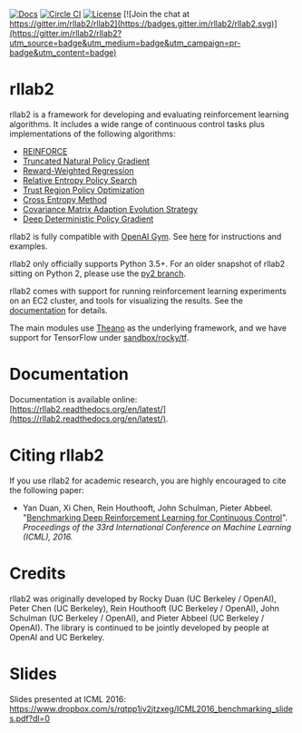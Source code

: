 [![Docs](https://readthedocs.org/projects/rllab2/badge)](http://rllab2.readthedocs.org/en/latest/)
[![Circle CI](https://circleci.com/gh/rllab2/rllab2.svg?style=shield)](https://circleci.com/gh/rllab2/rllab2)
[![License](https://img.shields.io/badge/license-MIT-blue.svg)](https://github.com/rllab2/rllab2/blob/master/LICENSE)
[![Join the chat at https://gitter.im/rllab2/rllab2](https://badges.gitter.im/rllab2/rllab2.svg)](https://gitter.im/rllab2/rllab2?utm_source=badge&utm_medium=badge&utm_campaign=pr-badge&utm_content=badge)

# rllab2

rllab2 is a framework for developing and evaluating reinforcement learning algorithms. It includes a wide range of continuous control tasks plus implementations of the following algorithms:


- [REINFORCE](https://github.com/rllab2/rllab2/blob/master/rllab2/algos/vpg.py)
- [Truncated Natural Policy Gradient](https://github.com/rllab2/rllab2/blob/master/rllab2/algos/tnpg.py)
- [Reward-Weighted Regression](https://github.com/rllab2/rllab2/blob/master/rllab2/algos/erwr.py)
- [Relative Entropy Policy Search](https://github.com/rllab2/rllab2/blob/master/rllab2/algos/reps.py)
- [Trust Region Policy Optimization](https://github.com/rllab2/rllab2/blob/master/rllab2/algos/trpo.py)
- [Cross Entropy Method](https://github.com/rllab2/rllab2/blob/master/rllab2/algos/cem.py)
- [Covariance Matrix Adaption Evolution Strategy](https://github.com/rllab2/rllab2/blob/master/rllab2/algos/cma_es.py)
- [Deep Deterministic Policy Gradient](https://github.com/rllab2/rllab2/blob/master/rllab2/algos/ddpg.py)

rllab2 is fully compatible with [OpenAI Gym](https://gym.openai.com/). See [here](http://rllab2.readthedocs.io/en/latest/user/gym_integration.html) for instructions and examples.

rllab2 only officially supports Python 3.5+. For an older snapshot of rllab2 sitting on Python 2, please use the [py2 branch](https://github.com/rllab2/rllab2/tree/py2).

rllab2 comes with support for running reinforcement learning experiments on an EC2 cluster, and tools for visualizing the results. See the [documentation](https://rllab2.readthedocs.io/en/latest/user/cluster.html) for details.

The main modules use [Theano](http://deeplearning.net/software/theano/) as the underlying framework, and we have support for TensorFlow under [sandbox/rocky/tf](https://github.com/openai/rllab2/tree/master/sandbox/rocky/tf).

# Documentation

Documentation is available online: [https://rllab2.readthedocs.org/en/latest/](https://rllab2.readthedocs.org/en/latest/).

# Citing rllab2

If you use rllab2 for academic research, you are highly encouraged to cite the following paper:

- Yan Duan, Xi Chen, Rein Houthooft, John Schulman, Pieter Abbeel. "[Benchmarking Deep Reinforcement Learning for Continuous Control](http://arxiv.org/abs/1604.06778)". _Proceedings of the 33rd International Conference on Machine Learning (ICML), 2016._

# Credits

rllab2 was originally developed by Rocky Duan (UC Berkeley / OpenAI), Peter Chen (UC Berkeley), Rein Houthooft (UC Berkeley / OpenAI), John Schulman (UC Berkeley / OpenAI), and Pieter Abbeel (UC Berkeley / OpenAI). The library is continued to be jointly developed by people at OpenAI and UC Berkeley.

# Slides

Slides presented at ICML 2016: https://www.dropbox.com/s/rqtpp1jv2jtzxeg/ICML2016_benchmarking_slides.pdf?dl=0
